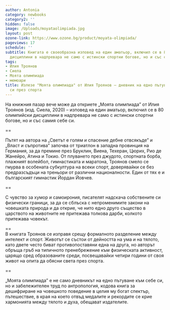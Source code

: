 ```yaml
---
author: Antonia
category: newbooks
category2: ''
hidden: false
image: /Uploads/moyataolimpiada.jpg
layout: post
ozone-link: https://www.ozone.bg/product/moyata-olimpiada/
pageviews: 17
schedule: ''
subtitle: Книгата е своеобразна изповед на един аматьор, включил се в 80 олимпийски
  дисциплини в надпревара не само с истински спортни богове, но и със самия себе си
tags:
- Илия Троянов
- Сиела
- Моята олимпиада
- мемоари
title: Излезе "Моята олимпиада" от Илия Троянов – дневник на едно пътуване към себе
  си през спорта
---
```


На книжния пазар вече може да откриете „Моята олимпиада” от Илия Троянов (изд. Сиела, 2020)  –  изповед на един аматьор, включил се в 80 олимпийски дисциплини в надпревара не само с истински спортни богове, но и със самия себе си.

\==

Пътят на автора на „Светът е голям и спасение дебне отвсякъде” и „Власт и съпротива” започва от триатлон в западна провинция на Германия, за да премине през Бруклин, Виена, Техеран, Цюрих, Рио де Жанейро, Атина и Токио. От плуването през джудото, спортната борба, плажният волейбол, гимнастиката и маратона, Троянов смело се гмурва в особената субкултура на всеки спорт, доверявайки се без предразсъдъци на треньори от различни националности. Един от тях е и българският гимнастик Йордан Йовчев.

\==

С чувство за хумор и самоирония, писателят надскача собствените си физически граници, за да се сблъска с непроменимите закони на човешката природа и да открие, че нито едно друго същество в царството на животните не притежава толко­ва дарби, колкото притежава човекът. 

\==
\
В книгата Троянов се изправя срещу формалното разделение между интелект и спорт. Животът се състои от дейността на ума и на тялото, като двете често биват противопоставяни една на друга, но авторът обръща гръб на типичното пренебрежение към физическата активност, царящо сред образованите среди, посвещавайки четири години от своя живот на опита да обясни света през спорта.

\==

„Моята олимпиада” е не само дневникът на едно пътуване към себе си, но и забележителен труд по антропология, кодова книга за дешифриране на човешкото поведение в целия му богат спектър, пътешествие, в края на което отвъд медалите и рекордите се крие хармонията между тялото и духа, обещават издателите.
